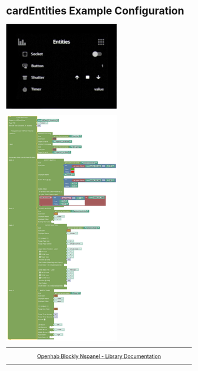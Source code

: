 # cardEntities Example Configuration

[<img src="img/lovelaceUI_cardEntities.jpg" width="300">](img/lovelaceUI_cardEntities.jpg)

[<img src="img/openhab_scripts_nspanel1_cardEntities.png" width="300">](img/openhab_scripts_nspanel1_cardEntities.png)

---

[<p style="text-align: center;">Openhab Blockly Nspanel - Library Documentation</p>](README.md)

---
